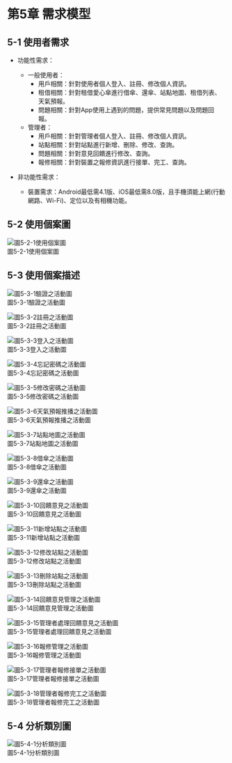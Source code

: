 # 第5章 需求模型

## 5-1 使用者需求

* 功能性需求：
  * 一般使用者：
    * 用戶相關：針對使用者個人登入、註冊、修改個人資訊。
    * 租借相關：針對租借愛心傘進行借傘、還傘、站點地圖、租借列表、天氣預報。
    * 問題相關：針對App使用上遇到的問題，提供常見問題以及問題回報。
  * 管理者：
    * 用戶相關：針對管理者個人登入、註冊、修改個人資訊。
    * 站點相關：針對站點進行新增、刪除、修改、查詢。
    * 問題相關：針對意見回饋進行修改、查詢。
    * 報修相關：針對裝置之報修資訊進行接單、完工、查詢。

* 非功能性需求：
  * 裝置需求：Android最低需4.1版、iOS最低需8.0版，且手機須能上網(行動網路、Wi-Fi)、定位以及有相機功能。

## 5-2 使用個案圖

  ![圖5-2-1使用個案圖](./images/圖5-2-1使用個案圖.png)
  <br>
  圖5-2-1使用個案圖

## 5-3 使用個案描述

  ![圖5-3-1驗證之活動圖](./images/圖5-3-1驗證之活動圖.png)
  <br>
  圖5-3-1驗證之活動圖

  ![圖5-3-2註冊之活動圖](./images/圖5-3-2註冊之活動圖.png)
  <br>
  圖5-3-2註冊之活動圖

  ![圖5-3-3登入之活動圖](./images/圖5-3-3登入之活動圖.png)
  <br>
  圖5-3-3登入之活動圖

  ![圖5-3-4忘記密碼之活動圖](./images/圖5-3-4忘記密碼之活動圖.png)
  <br>
  圖5-3-4忘記密碼之活動圖

  ![圖5-3-5修改密碼之活動圖](./images/圖5-3-5修改密碼之活動圖.png)
  <br>
  圖5-3-5修改密碼之活動圖

  ![圖5-3-6天氣預報推播之活動圖](./images/圖5-3-6天氣預報推播之活動圖.png)
  <br>
  圖5-3-6天氣預報推播之活動圖

  ![圖5-3-7站點地圖之活動圖](./images/圖5-3-7站點地圖之活動圖.png)
  <br>
  圖5-3-7站點地圖之活動圖

  ![圖5-3-8借傘之活動圖](./images/圖5-3-8借傘之活動圖.png)
  <br>
  圖5-3-8借傘之活動圖

  ![圖5-3-9還傘之活動圖](./images/圖5-3-9還傘之活動圖.png)
  <br>
  圖5-3-9還傘之活動圖

  ![圖5-3-10回饋意見之活動圖](./images/圖5-3-10回饋意見之活動圖.png)
  <br>
  圖5-3-10回饋意見之活動圖

  ![圖5-3-11新增站點之活動圖](./images/圖5-3-11新增站點之活動圖.png)
  <br>
  圖5-3-11新增站點之活動圖

  ![圖5-3-12修改站點之活動圖](./images/圖5-3-12修改站點之活動圖.png)
  <br>
  圖5-3-12修改站點之活動圖

  ![圖5-3-13刪除站點之活動圖](./images/圖5-3-13刪除站點之活動圖.png)
  <br>
  圖5-3-13刪除站點之活動圖

  ![圖5-3-14回饋意見管理之活動圖](./images/圖5-3-14回饋意見管理之活動圖.png)
  <br>
  圖5-3-14回饋意見管理之活動圖

  ![圖5-3-15管理者處理回饋意見之活動圖](./images/圖5-3-15管理者處理回饋意見之活動圖.png)
  <br>
  圖5-3-15管理者處理回饋意見之活動圖

  ![圖5-3-16報修管理之活動圖](./images/圖5-3-16報修管理之活動圖.png)
  <br>
  圖5-3-16報修管理之活動圖

  ![圖5-3-17管理者報修接單之活動圖](./images/圖5-3-17管理者報修接單之活動圖.png)
  <br>
  圖5-3-17管理者報修接單之活動圖

  ![圖5-3-18管理者報修完工之活動圖](./images/圖5-3-18管理者報修完工之活動圖.png)
  <br>
  圖5-3-18管理者報修完工之活動圖

## 5-4 分析類別圖

  ![圖5-4-1分析類別圖](./images/圖5-4-1分析類別圖.png)
  <br>
  圖5-4-1分析類別圖
